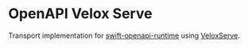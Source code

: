# OpenAPI Velox Serve

Transport implementation for [swift-openapi-runtime](https://github.com/apple/swift-openapi-runtime) using [VeloxServe](https://github.com/t089/velox-serve).